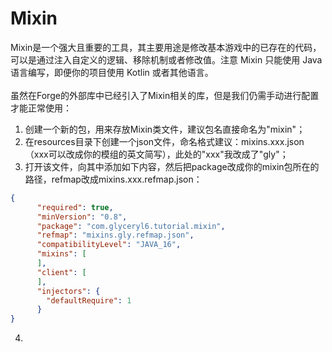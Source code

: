 # Mixin
Mixin是一个强大且重要的工具，其主要用途是修改基本游戏中的已存在的代码，可以是通过注入自定义的逻辑、移除机制或者修改值。注意 Mixin 只能使用 Java 语言编写，即便你的项目使用 Kotlin 或者其他语言。\
\
虽然在Forge的外部库中已经引入了Mixin相关的库，但是我们仍需手动进行配置才能正常使用：
1. 创建一个新的包，用来存放Mixin类文件，建议包名直接命名为"mixin"；
2. 在resources目录下创建一个json文件，命名格式建议：mixins.xxx.json（xxx可以改成你的模组的英文简写），此处的"xxx"我改成了"gly"；
3. 打开该文件，向其中添加如下内容，然后把package改成你的mixin包所在的路径，refmap改成mixins.xxx.refmap.json：
```json
{
      "required": true,
      "minVersion": "0.8",
      "package": "com.glyceryl6.tutorial.mixin",
      "refmap": "mixins.gly.refmap.json",
      "compatibilityLevel": "JAVA_16",
      "mixins": [
      ],
      "client": [
      ],
      "injectors": {
        "defaultRequire": 1
      }
}
```
4. 